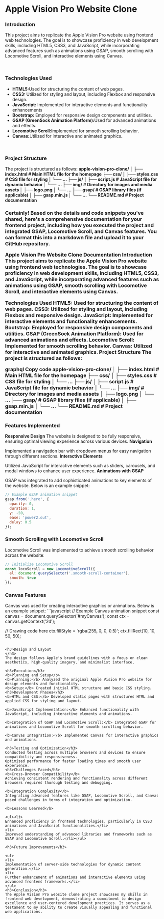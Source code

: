 # Apple Vision Pro Website Clone 

<h3>Introduction</h3>
<p>This project aims to replicate the Apple Vision Pro website using frontend web technologies. The goal is to showcase proficiency in web development skills, including HTML5, CSS3, and JavaScript, while incorporating advanced features such as animations using GSAP, smooth scrolling with Locomotive Scroll, and interactive elements using Canvas.</p><br>

<h3>Technologies Used</h3>
<p><ul><li><b>HTML5:</b>Used for structuring the content of web pages.</li>
<li><b>CSS3: </b>Utilized for styling and layout, including Flexbox and responsive design.
</li>
<li><b>JavaScript: </b>Implemented for interactive elements and functionality enhancements</li>
<li><b>Bootstrap: </b>Employed for responsive design components and utilities.</li>
<li><b>GSAP (GreenSock Animation Platform):</b>Used for advanced animations and effects.</li>
<li><b>Locomotive Scroll:</b>Implemented for smooth scrolling behavior.
</li>
<li><b>Canvas:</b>Utilized for interactive and animated graphics.</li>
</ul></p><br>
<h3>Project Structure</h3>
The project is structured as follows:
<b>
apple-vision-pro-clone/
│
├── index.html                 # Main HTML file for the homepage
├── css/
│   ├── styles.css             # CSS file for styling
│   └── ...
├── js/
│   ├── script.js              # JavaScript file for dynamic behavior
│   └── ...
├── img/                       # Directory for images and media assets
│   ├── logo.png
│   └── ...
├── gsap/                      # GSAP library files (if applicable)
│   ├── gsap.min.js
│   └── ...
└── README.md                  # Project documentation
</b><br>
<h3>
Certainly! Based on the details and code snippets you've shared, here's a comprehensive documentation for your frontend project, including how you executed the project and integrated GSAP, Locomotive Scroll, and Canvas features. You can format this into a markdown file and upload it to your GitHub repository.

Apple Vision Pro Website Clone Documentation
Introduction
This project aims to replicate the Apple Vision Pro website using frontend web technologies. The goal is to showcase proficiency in web development skills, including HTML5, CSS3, and JavaScript, while incorporating advanced features such as animations using GSAP, smooth scrolling with Locomotive Scroll, and interactive elements using Canvas.

Technologies Used
HTML5: Used for structuring the content of web pages.
CSS3: Utilized for styling and layout, including Flexbox and responsive design.
JavaScript: Implemented for interactive elements and functionality enhancements.
Bootstrap: Employed for responsive design components and utilities.
GSAP (GreenSock Animation Platform): Used for advanced animations and effects.
Locomotive Scroll: Implemented for smooth scrolling behavior.
Canvas: Utilized for interactive and animated graphics.
Project Structure
The project is structured as follows:

graphql
Copy code
apple-vision-pro-clone/
│
├── index.html                 # Main HTML file for the homepage
├── css/
│   ├── styles.css             # CSS file for styling
│   └── ...
├── js/
│   ├── script.js              # JavaScript file for dynamic behavior
│   └── ...
├── img/                       # Directory for images and media assets
│   ├── logo.png
│   └── ...
├── gsap/                      # GSAP library files (if applicable)
│   ├── gsap.min.js
│   └── ...
└── README.md                  # Project documentation
<h3>Features Implemented</h3>
<b>Responsive Design</b>
The website is designed to be fully responsive, ensuring optimal viewing experience across various devices.
<b>Navigation</b>

Implemented a navigation bar with dropdown menus for easy navigation through different sections.
<b>Interactive Elements</b>

Utilized JavaScript for interactive elements such as sliders, carousels, and modal windows to enhance user experience.
<b>Animations with GSAP</b>

GSAP was integrated to add sophisticated animations to key elements of the website. Below is an example snippet:

```javascript
// Example GSAP animation snippet
gsap.from('.hero', {
  opacity: 0,
  duration: 1,
  y: -50,
  ease: 'power2.out',
  delay: 0.5
});
```
<h3>Smooth Scrolling with Locomotive Scroll
</h3>
Locomotive Scroll was implemented to achieve smooth scrolling behavior across the website:

```javascript
// Initialize Locomotive Scroll
const locoScroll = new LocomotiveScroll({
  el: document.querySelector('.smooth-scroll-container'),
  smooth: true
});
```


<h3>Canvas Features
</h3>
Canvas was used for creating interactive graphics or animations. Below is an example snippet:
```javascript
// Example Canvas animation snippet
const canvas = document.querySelector('#myCanvas');
const ctx = canvas.getContext('2d');

// Drawing code here
ctx.fillStyle = 'rgba(255, 0, 0, 0.5)';
ctx.fillRect(10, 10, 50, 50);
```

<h3>Design and Layout
</h3>
The design follows Apple's brand guidelines with a focus on clean aesthetics, high-quality imagery, and minimalist interface.

<h3>Execution</h3>
<b>Planning and Setup</b>
<b>Planning:</b> Analyzed the original Apple Vision Pro website for design elements and functionality.
<b>Setup:</b> Created initial HTML structure and basic CSS styling.
<h3>Development Phases</h3>
<b>HTML and CSS:</b> Developed static pages with structured HTML and applied CSS for styling and layout.

<b>JavaScript Implementation:</b> Enhanced functionality with JavaScript, including interactive elements and animations.

<b>Integration of GSAP and Locomotive Scroll:</b> Integrated GSAP for animations and Locomotive Scroll for smooth scrolling behavior.

<b>Canvas Integration:</b> Implemented Canvas for interactive graphics and animations.

<h3>Testing and Optimization</h3>
Conducted testing across multiple browsers and devices to ensure compatibility and responsiveness.
Optimized performance for faster loading times and smooth user experience.
<h3>Challenges Faced</h3>
<b>Cross-Browser Compatibility</b>
Achieving consistent rendering and functionality across different browsers required thorough testing and debugging.

<b>Integration Complexity</b>
Integrating advanced features like GSAP, Locomotive Scroll, and Canvas posed challenges in terms of integration and optimization.

<b>Lessons Learned</b>

<ul><li>
Enhanced proficiency in frontend technologies, particularly in CSS3 animations and JavaScript functionalities.</li>
<li>
Improved understanding of advanced libraries and frameworks such as GSAP and Locomotive Scroll.</li></ul>

<h3>Future Improvements</h3>

<ul>
<li>
Implementation of server-side technologies for dynamic content generation.</li>
<li>
Further enhancement of animations and interactive elements using advanced frontend frameworks.</li>
</ul>
<h3>Conclusion</h3>
The Apple Vision Pro website clone project showcases my skills in frontend web development, demonstrating a commitment to design excellence and user-centered development practices. It serves as a testament to my ability to create visually appealing and functional web applications.














                
